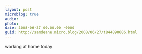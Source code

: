```yaml
---
layout: post
microblog: true
audio: 
photo: 
date: 2008-06-27 00:00:00 -0000
guid: http://samdeane.micro.blog/2008/06/27/t844890686.html
---
```

working at home today
